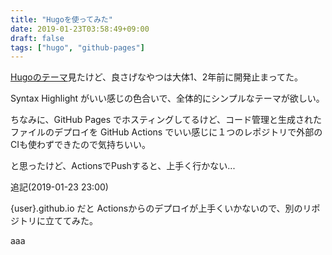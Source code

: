 ```yaml
---
title: "Hugoを使ってみた"
date: 2019-01-23T03:58:49+09:00
draft: false
tags: ["hugo", "github-pages"]
---
```


[Hugoのテーマ](https://themes.gohugo.io/)見たけど、良さげなやつは大体1、2年前に開発止まってた。

Syntax Highlight がいい感じの色合いで、全体的にシンプルなテーマが欲しい。

ちなみに、GitHub Pages でホスティングしてるけど、コード管理と生成されたファイルのデプロイを GitHub Actions でいい感じに１つのレポジトリで外部のCIも使わずできたので気持ちいい。

と思ったけど、ActionsでPushすると、上手く行かない...

追記(2019-01-23 23:00)

{user}.github.io だと Actionsからのデプロイが上手くいかないので、別のリポジトリに立ててみた。

aaa
